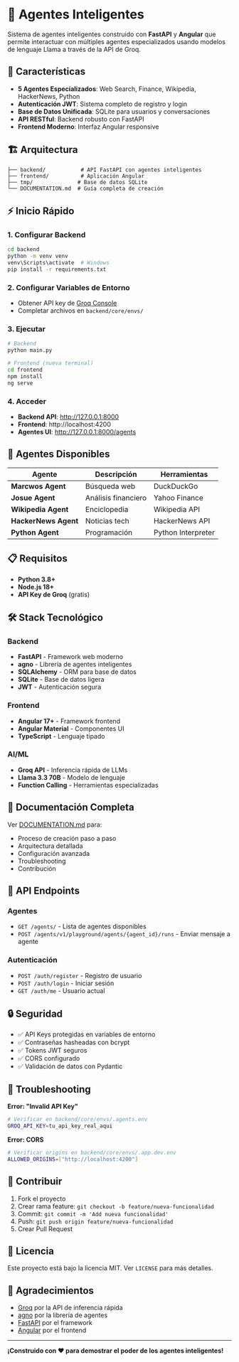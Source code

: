 # 🤖 Agentes Inteligentes

Sistema de agentes inteligentes construido con **FastAPI** y **Angular** que permite interactuar con múltiples agentes especializados usando modelos de lenguaje Llama a través de la API de Groq.

## 🚀 Características

- **5 Agentes Especializados**: Web Search, Finance, Wikipedia, HackerNews, Python
- **Autenticación JWT**: Sistema completo de registro y login
- **Base de Datos Unificada**: SQLite para usuarios y conversaciones
- **API RESTful**: Backend robusto con FastAPI
- **Frontend Moderno**: Interfaz Angular responsive

## 🏗️ Arquitectura

```
├── backend/           # API FastAPI con agentes inteligentes
├── frontend/          # Aplicación Angular
├── tmp/              # Base de datos SQLite
└── DOCUMENTATION.md  # Guía completa de creación
```

## ⚡ Inicio Rápido

### 1. Configurar Backend
```bash
cd backend
python -m venv venv
venv\Scripts\activate  # Windows
pip install -r requirements.txt
```

### 2. Configurar Variables de Entorno
- Obtener API key de [Groq Console](https://console.groq.com)
- Completar archivos en `backend/core/envs/`

### 3. Ejecutar
```bash
# Backend
python main.py

# Frontend (nueva terminal)
cd frontend
npm install
ng serve
```

### 4. Acceder
- **Backend API**: http://127.0.0.1:8000
- **Frontend**: http://localhost:4200  
- **Agentes UI**: http://127.0.0.1:8000/agents

## 🤖 Agentes Disponibles

| Agente | Descripción | Herramientas |
|--------|-------------|--------------|
| **Marcwos Agent** | Búsqueda web | DuckDuckGo |
| **Josue Agent** | Análisis financiero | Yahoo Finance |
| **Wikipedia Agent** | Enciclopedia | Wikipedia API |
| **HackerNews Agent** | Noticias tech | HackerNews API |
| **Python Agent** | Programación | Python Interpreter |

## 📋 Requisitos

- **Python 3.8+**
- **Node.js 18+**
- **API Key de Groq** (gratis)

## 🛠️ Stack Tecnológico

### Backend
- **FastAPI** - Framework web moderno
- **agno** - Librería de agentes inteligentes  
- **SQLAlchemy** - ORM para base de datos
- **SQLite** - Base de datos ligera
- **JWT** - Autenticación segura

### Frontend  
- **Angular 17+** - Framework frontend
- **Angular Material** - Componentes UI
- **TypeScript** - Lenguaje tipado

### AI/ML
- **Groq API** - Inferencia rápida de LLMs
- **Llama 3.3 70B** - Modelo de lenguaje
- **Function Calling** - Herramientas especializadas

## 📖 Documentación Completa

Ver [DOCUMENTATION.md](./DOCUMENTATION.md) para:
- Proceso de creación paso a paso
- Arquitectura detallada  
- Configuración avanzada
- Troubleshooting
- Contribución

## 📡 API Endpoints

### Agentes
- `GET /agents/` - Lista de agentes disponibles
- `POST /agents/v1/playground/agents/{agent_id}/runs` - Enviar mensaje a agente

### Autenticación
- `POST /auth/register` - Registro de usuario
- `POST /auth/login` - Iniciar sesión
- `GET /auth/me` - Usuario actual

## 🔒 Seguridad

- ✅ API Keys protegidas en variables de entorno
- ✅ Contraseñas hasheadas con bcrypt
- ✅ Tokens JWT seguros
- ✅ CORS configurado
- ✅ Validación de datos con Pydantic

## 🐛 Troubleshooting

**Error: "Invalid API Key"**
```bash
# Verificar en backend/core/envs/.agents.env
GROQ_API_KEY=tu_api_key_real_aqui
```

**Error: CORS**
```bash
# Verificar origins en backend/core/envs/.app.dev.env
ALLOWED_ORIGINS=["http://localhost:4200"]
```

## 🤝 Contribuir

1. Fork el proyecto
2. Crear rama feature: `git checkout -b feature/nueva-funcionalidad`
3. Commit: `git commit -m 'Add nueva funcionalidad'`
4. Push: `git push origin feature/nueva-funcionalidad`
5. Crear Pull Request

## 📄 Licencia

Este proyecto está bajo la licencia MIT. Ver `LICENSE` para más detalles.

## 🙏 Agradecimientos

- [Groq](https://groq.com) por la API de inferencia rápida
- [agno](https://docs.phidata.com/) por la librería de agentes
- [FastAPI](https://fastapi.tiangolo.com/) por el framework
- [Angular](https://angular.io/) por el frontend

---

**¡Construido con ❤️ para demostrar el poder de los agentes inteligentes!**
